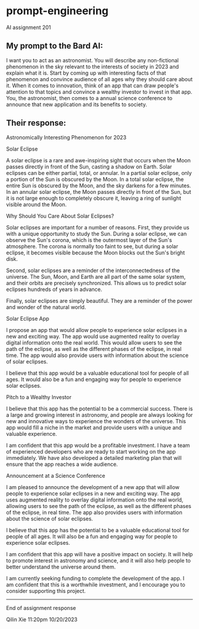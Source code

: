 # prompt-engineering
AI assignment 201

## My prompt to the Bard AI:
I want you to act as an astronomist. You will describe any non-fictional phenomenon in the sky relevant to the interests of society in 2023 and explain what it is.  Start by coming up with interesting facts of that phenomenon and convince audience of all ages why they should care about it. When it comes to innovation, think of an app that can draw people's attention to that topics and convince a wealthy investor to invest in that app. You, the astronomist, then comes to a annual science conference to announce that new application and its benefits to society. 

## Their response:
Astronomically Interesting Phenomenon for 2023

Solar Eclipse

A solar eclipse is a rare and awe-inspiring sight that occurs when the Moon passes directly in front of the Sun, casting a shadow on Earth. Solar eclipses can be either partial, total, or annular. In a partial solar eclipse, only a portion of the Sun is obscured by the Moon. In a total solar eclipse, the entire Sun is obscured by the Moon, and the sky darkens for a few minutes. In an annular solar eclipse, the Moon passes directly in front of the Sun, but it is not large enough to completely obscure it, leaving a ring of sunlight visible around the Moon.

Why Should You Care About Solar Eclipses?

Solar eclipses are important for a number of reasons. First, they provide us with a unique opportunity to study the Sun. During a solar eclipse, we can observe the Sun's corona, which is the outermost layer of the Sun's atmosphere. The corona is normally too faint to see, but during a solar eclipse, it becomes visible because the Moon blocks out the Sun's bright disk.

Second, solar eclipses are a reminder of the interconnectedness of the universe. The Sun, Moon, and Earth are all part of the same solar system, and their orbits are precisely synchronized. This allows us to predict solar eclipses hundreds of years in advance.

Finally, solar eclipses are simply beautiful. They are a reminder of the power and wonder of the natural world.

Solar Eclipse App

I propose an app that would allow people to experience solar eclipses in a new and exciting way. The app would use augmented reality to overlay digital information onto the real world. This would allow users to see the path of the eclipse, as well as the different phases of the eclipse, in real time. The app would also provide users with information about the science of solar eclipses.

I believe that this app would be a valuable educational tool for people of all ages. It would also be a fun and engaging way for people to experience solar eclipses.

Pitch to a Wealthy Investor

I believe that this app has the potential to be a commercial success. There is a large and growing interest in astronomy, and people are always looking for new and innovative ways to experience the wonders of the universe. This app would fill a niche in the market and provide users with a unique and valuable experience.

I am confident that this app would be a profitable investment. I have a team of experienced developers who are ready to start working on the app immediately. We have also developed a detailed marketing plan that will ensure that the app reaches a wide audience.

Announcement at a Science Conference

I am pleased to announce the development of a new app that will allow people to experience solar eclipses in a new and exciting way. The app uses augmented reality to overlay digital information onto the real world, allowing users to see the path of the eclipse, as well as the different phases of the eclipse, in real time. The app also provides users with information about the science of solar eclipses.

I believe that this app has the potential to be a valuable educational tool for people of all ages. It will also be a fun and engaging way for people to experience solar eclipses.

I am confident that this app will have a positive impact on society. It will help to promote interest in astronomy and science, and it will also help people to better understand the universe around them.

I am currently seeking funding to complete the development of the app. I am confident that this is a worthwhile investment, and I encourage you to consider supporting this project.

 ------------------------------
 
End of assignment response

Qilin Xie
11:20pm 10/20/2023
